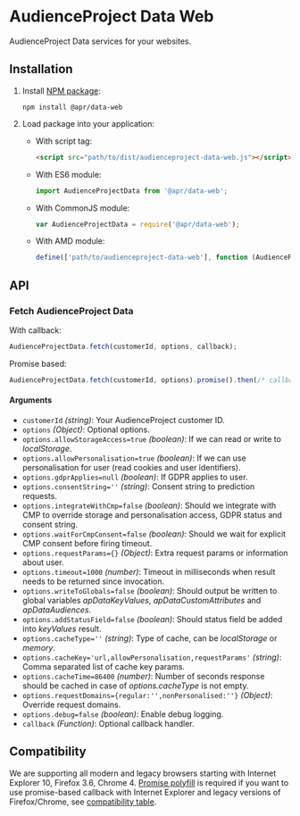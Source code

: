 # AudienceProject Data Web

AudienceProject Data services for your websites.

## Installation

1. Install [NPM package](https://www.npmjs.com/package/@apr/data-web):

    ```shell
    npm install @apr/data-web
    ```

2. Load package into your application:

    * With script tag:

        ```html
        <script src="path/to/dist/audienceproject-data-web.js"></script>
        ```

    * With ES6 module:

        ```javascript
        import AudienceProjectData from '@apr/data-web';
        ```

    * With CommonJS module:

        ```javascript
        var AudienceProjectData = require('@apr/data-web');
        ```

    * With AMD module:

        ```javascript
        define(['path/to/audienceproject-data-web'], function (AudienceProjectData) {});
        ```

## API

### Fetch AudienceProject Data

With callback:

```javascript
AudienceProjectData.fetch(customerId, options, callback);
```

Promise based:

```javascript
AudienceProjectData.fetch(customerId, options).promise().then(/* callback */).catch(/* callback */);
```

#### Arguments

* `customerId` *(string)*: Your AudienceProject customer ID.
* `options` *(Object)*: Optional options.
* `options.allowStorageAccess=true` *(boolean)*: If we can read or write to *localStorage*.
* `options.allowPersonalisation=true` *(boolean)*: If we can use personalisation for user (read cookies and user identifiers).
* `options.gdprApplies=null` *(boolean)*: If GDPR applies to user.
* `options.consentString=''` *(string)*: Consent string to prediction requests.
* `options.integrateWithCmp=false` *(boolean)*: Should we integrate with CMP to override storage and personalisation access, GDPR status and consent string.
* `options.waitForCmpConsent=false` *(boolean)*: Should we wait for explicit CMP consent before firing timeout.
* `options.requestParams={}` *(Object)*: Extra request params or information about user.
* `options.timeout=1000` *(number)*: Timeout in milliseconds when result needs to be returned since invocation.
* `options.writeToGlobals=false` *(boolean)*: Should output be written to global variables *apDataKeyValues*, *apDataCustomAttributes* and *apDataAudiences*.
* `options.addStatusField=false` *(boolean)*: Should status field be added into *keyValues* result.
* `options.cacheType=''` *(string)*: Type of cache, can be *localStorage* or *memory*.
* `options.cacheKey='url,allowPersonalisation,requestParams'` *(string)*: Comma separated list of cache key params.
* `options.cacheTime=86400` *(number)*: Number of seconds response should be cached in case of *options.cacheType* is not empty.
* `options.requestDomains={regular:'',nonPersonalised:''}` *(Object)*: Override request domains.
* `options.debug=false` *(boolean)*: Enable debug logging.
* `callback` *(Function)*: Optional callback handler.

## Compatibility

We are supporting all modern and legacy browsers starting with Internet Explorer 10, Firefox 3.6, Chrome 4. [Promise polyfill](https://github.com/stefanpenner/es6-promise) is required if you want to use promise-based callback with Internet Explorer and legacy versions of Firefox/Chrome, see [compatibility table](https://caniuse.com/promises).
